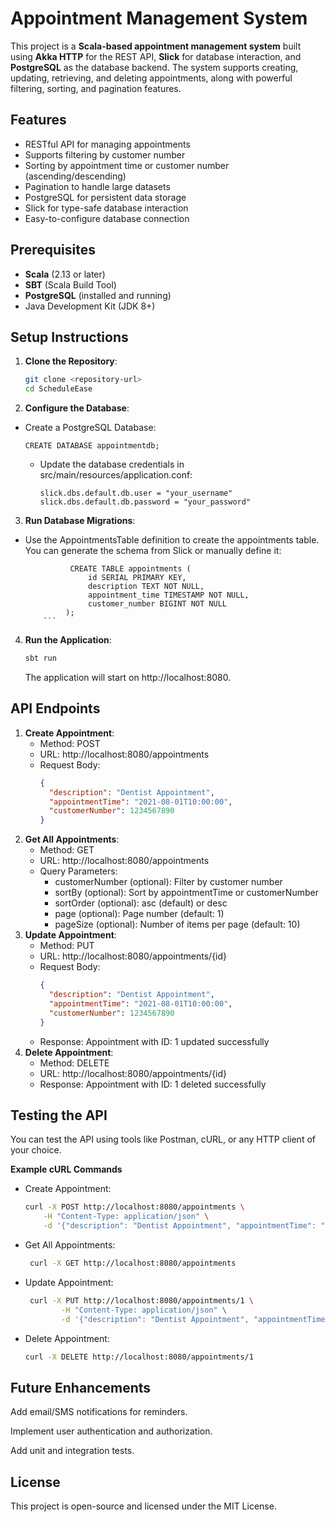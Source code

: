 # Appointment Management System

This project is a **Scala-based appointment management system** built using **Akka HTTP** for the REST API, **Slick** for database interaction, and **PostgreSQL** as the database backend. 
The system supports creating, updating, retrieving, and deleting appointments, along with powerful filtering, sorting, and pagination features.

## Features
- RESTful API for managing appointments
- Supports filtering by customer number
- Sorting by appointment time or customer number (ascending/descending)
- Pagination to handle large datasets
- PostgreSQL for persistent data storage
- Slick for type-safe database interaction
- Easy-to-configure database connection


## Prerequisites
- **Scala** (2.13 or later)
- **SBT** (Scala Build Tool)
- **PostgreSQL** (installed and running)
- Java Development Kit (JDK 8+)

## Setup Instructions
1. **Clone the Repository**:
   ```bash
   git clone <repository-url>
   cd ScheduleEase

2. **Configure the Database**: 
- Create a PostgreSQL Database:
  ```postgres-sql
  CREATE DATABASE appointmentdb;
  ```
  - Update the database credentials in src/main/resources/application.conf:
      ```hocon
      slick.dbs.default.db.user = "your_username"
      slick.dbs.default.db.password = "your_password"
      ```
3. **Run Database Migrations**: 
- Use the AppointmentsTable definition to create the appointments table. You can generate the schema from Slick or manually define it:
   
   ```postgres-sql
             CREATE TABLE appointments (
                 id SERIAL PRIMARY KEY,
                 description TEXT NOT NULL,
                 appointment_time TIMESTAMP NOT NULL,
                 customer_number BIGINT NOT NULL
            );
       ```
4. **Run the Application**:
   ```bash
   sbt run
   ```
    The application will start on http://localhost:8080.

## API Endpoints
1. **Create Appointment**:
   - Method: POST
   - URL: http://localhost:8080/appointments
   - Request Body:
     ```json
     {
       "description": "Dentist Appointment",
       "appointmentTime": "2021-08-01T10:00:00",
       "customerNumber": 1234567890
     }
     ```
2. **Get All Appointments**:
   - Method: GET
   - URL: http://localhost:8080/appointments
   - Query Parameters:
     - customerNumber (optional): Filter by customer number
     - sortBy (optional): Sort by appointmentTime or customerNumber
     - sortOrder (optional): asc (default) or desc
     - page (optional): Page number (default: 1)
     - pageSize (optional): Number of items per page (default: 10)
3. **Update Appointment**: 
   - Method: PUT
   - URL: http://localhost:8080/appointments/{id}
   - Request Body:
     ```json
     {
       "description": "Dentist Appointment",
       "appointmentTime": "2021-08-01T10:00:00",
       "customerNumber": 1234567890
     }
     ```
   - Response: Appointment with ID: 1 updated successfully
4. **Delete Appointment**: 
   - Method: DELETE
   - URL: http://localhost:8080/appointments/{id}
   - Response: Appointment with ID: 1 deleted successfully

## Testing the API
You can test the API using tools like Postman, cURL, or any HTTP client of your choice.

**Example cURL Commands**
- Create Appointment:
   ```bash
  curl -X POST http://localhost:8080/appointments \
       -H "Content-Type: application/json" \
       -d '{"description": "Dentist Appointment", "appointmentTime": "2021-08-01T10:00:00", "customerNumber": 1234567890}'
  ```
- Get All Appointments:
   ```bash
    curl -X GET http://localhost:8080/appointments
    ```
- Update Appointment:
    ```bash
     curl -X PUT http://localhost:8080/appointments/1 \
            -H "Content-Type: application/json" \
            -d '{"description": "Dentist Appointment", "appointmentTime": "2021-08-01T10:00:00", "customerNumber": 1234567890}'
     ```
- Delete Appointment:
    ```bash
    curl -X DELETE http://localhost:8080/appointments/1
    ```
## Future Enhancements
Add email/SMS notifications for reminders.

Implement user authentication and authorization.

Add unit and integration tests.

## License
This project is open-source and licensed under the MIT License.